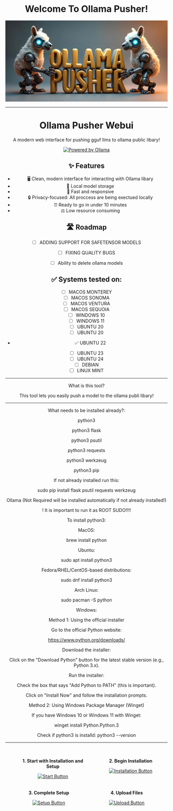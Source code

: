 <div align="center">
  <h1>Welcome To Ollama Pusher!</h1>
  <img src="https://raw.githubusercontent.com/FOUNDATION-AI-BASED/ollama-pusher/refs/heads/main/templates/ollama-pusher.webp" alt="Alt text" width="800">
</div>

<div align="center">
  
******************************************************************************************************************

<h1 align="center">Ollama Pusher Webui</h1>
<p align="center">A modern web interface for pushing gguf llms to ollama public libary!</p>

<p align="center">
  <a href="https://ollama.ai">
    <img src="https://img.shields.io/badge/Powered%20by-Ollama-blue?style=flat-square" alt="Powered by Ollama">
  </a>
</p>


## ✨ Features

- 🖥️ Clean, modern interface for interacting with Ollama libary
- 💾 Local model storage
- 🚀 Fast and responsive
- 🔒 Privacy-focused: All proccess are being exectued locally
- ⏰ Ready to go in under 10 minutes
- ⚖️ Low resource consuming


## 🛣️ Roadmap

- [ ] ADDING SUPPORT FOR SAFETENSOR MODELS
- [ ] FIXING QUALITY BUGS
- [ ] Ability to delete ollama models



## ✅ Systems tested on:

- [ ] MACOS MONTEREY
- [ ] MACOS SONOMA
- [ ] MACOS VENTURA
- [ ] MACOS SEQUOIA
- [ ] WINDOWS 10
- [ ] WINDOWS 11
- [ ] UBUNTU 20
- [ ] UBUNTU 20
- ✅ UBUNTU 22
- [ ] UBUNTU 23
- [ ] UBUNTU 24
- [ ] DEBIAN
- [ ] LINUX MINT

******************************************************************************************************************

What is this tool?

This tool lets you easily push a model to the ollama publi libary!


******************************************************************************************************************


What needs to be installed already?:

python3

python3 flask

python3 psutil

python3 requests

python3 werkzeug

python3 pip

If not already installed run this:

sudo pip install flask psutil requests werkzeug

Ollama (Not Required will be installed automatically if not already installed!)

! It is important to run it as ROOT SUDO!!!!

To install python3:

MacOS:

brew install python

Ubuntu:

sudo apt install python3

Fedora/RHEL/CentOS-based distributions:

sudo dnf install python3

Arch Linux:

sudo pacman -S python


Windows:

Method 1: Using the official installer

Go to the official Python website:

https://www.python.org/downloads/

Download the installer:

Click on the "Download Python" button for the latest stable version (e.g., Python 3.x).

Run the installer:

Check the box that says "Add Python to PATH" (this is important).

Click on "Install Now" and follow the installation prompts.

Method 2: Using Windows Package Manager (Winget)

If you have Windows 10 or Windows 11 with Winget:

winget install Python.Python.3


Check if python3 is installd: python3 --version


******************************************************************************************************************
</div>

<div align="center" style="display: flex; justify-content: space-around; flex-wrap: wrap; gap: 20px; padding: 20px;">
  <div style="text-align: center; max-width: 200px;">
    <p><strong>1. Start with Installation and Setup</strong></p>
    <a href="https://github.com/FOUNDATION-AI-BASED/ollama-pusher/blob/main/README-INSTALLATION.MD">
      <img src="https://img.shields.io/badge/Start-green?style=for-the-badge&logo=github" alt="Start Button">
    </a>
  </div>
  
  <div style="text-align: center; max-width: 200px;">
    <p><strong>2. Begin Installation</strong></p>
    <a href="https://github.com/FOUNDATION-AI-BASED/ollama-pusher/blob/main/README-INSTALLATION.MD">
      <img src="https://img.shields.io/badge/Installation-blue?style=for-the-badge&logo=github" alt="Installation Button">
    </a>
  </div>
  
  <div style="text-align: center; max-width: 200px;">
    <p><strong>3. Complete Setup</strong></p>
    <a href="https://github.com/FOUNDATION-AI-BASED/ollama-pusher/blob/main/README-SETUP.MD">
      <img src="https://img.shields.io/badge/Setup-orange?style=for-the-badge&logo=github" alt="Setup Button">
    </a>
  </div>
  
  <div style="text-align: center; max-width: 200px;">
    <p><strong>4. Upload Files</strong></p>
    <a href="https://github.com/FOUNDATION-AI-BASED/ollama-pusher/blob/main/README-UPLOAD.MD">
      <img src="https://img.shields.io/badge/Upload-red?style=for-the-badge&logo=github" alt="Upload Button">
    </a>
  </div>
</div>
